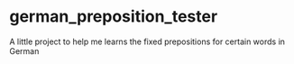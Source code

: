 # german_preposition_tester
A little project to help me learns the fixed prepositions for certain words in German
